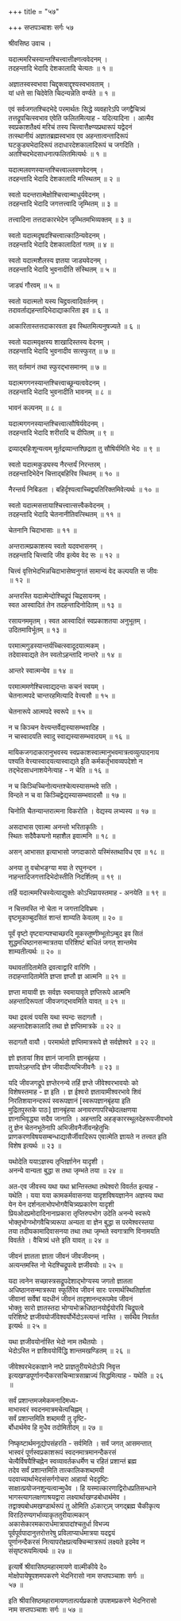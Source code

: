 +++
title = "५७"

+++
सप्तपञ्चाशः सर्गः ५७  
  
श्रीवसिष्ठ उवाच ।  
  
यदात्ममरिचस्यान्तश्चित्त्वात्तीक्ष्णत्ववेदनम् ।  
तदहन्तादि भेदादि देशकालादि चेत्यतः ॥ १ ॥  
  
अज्ञातस्वस्वभावा चिद्दृक्त्वाद्दृश्यस्वभावताम् ।  
यां धत्ते सा चिदेवेति चिदन्यन्नेति वर्ण्यते ॥ १ ॥  
  
एवं सर्वजगतश्चिदभेदे परमार्थतः सिद्धे व्यवहारेऽपि जगद्वैचित्र्यं   
तत्तद्रूपचित्स्वभाव एवेति फलितमित्याह - यदित्यादिना । आत्मैव   
स्वप्रकाशतैक्ष्यं मरिचं तस्य चित्त्वात्तैक्ष्ण्यप्रथारूपं यद्वेदनं   
तत्स्थानीयं अज्ञातब्रह्मस्वभाव एव अहन्तात्वन्तादिरूपं   
घटकुड्यभेदादिरूपं तदाधारदेशकालादिरूपं च जगदिति ।   
अतश्चिदभेदसाधनात्फलितमित्यर्थः ॥ १ ॥  
  
यदात्मलवणस्यान्तश्चित्त्वाल्लवणवेदनम् ।  
तदहन्तादि भेदादि देशकालादि मत्स्थितम् ॥ २ ॥  
  
स्वतो यदन्तरात्मेक्षोश्चित्त्वान्माधुर्यवेदनम् ।  
तदहन्तादि भेदादि जगत्तत्त्वादि जृम्भितम् ॥ ३ ॥  
  
तत्त्वादिना तत्तदाकारभेदेन जृम्भितमभिव्यक्तम् ॥ ३ ॥  
  
स्वतो यदात्मदृषदश्चित्त्वात्काठिन्यवेदनम् ।  
तदहन्तादि भेदादि देशकालादितां गतम् ॥ ४ ॥  
  
स्वतो यदात्मशैलस्य ज्ञतया जाड्यवेदनम् ।  
तदहन्तादि भेदादि भुवनादीति संस्थितम् ॥ ५ ॥  
  
जाड्यं गौरवम् ॥ ५ ॥  
  
स्वतो यदात्मतो यस्य चिद्द्रवत्वादिवर्तनम् ।  
तदावर्ताद्यहन्तादिभेदाद्याकारिता इव ॥ ६ ॥  
  
आकारितास्तत्तदाकारवता इव स्थितमित्यनुषज्यते ॥ ६ ॥  
  
स्वतो यदात्मवृक्षस्य शाखादिस्तस्य वेदनम् ।  
तदहन्तादि भेदादि भुवनादीव सत्स्फुरत् ॥ ७ ॥  
  
सत् वर्तमानं तथा स्फुरद्भासमानम् ॥ ७ ॥  
  
यदात्मगगनस्यान्तश्चित्त्वाच्छून्यत्ववेदनम् ।  
तदहन्तादि भेदादि भुवनादीति भावनम् ॥ ८ ॥  
  
भावनं कल्पनम् ॥ ८ ॥  
  
यदात्मगगनस्यान्तश्चित्त्वात्सौषिर्यवेदनम् ।  
तदहन्तादि भेदादि शरीरादि च दीपितम् ॥ ९ ॥  
  
द्रव्याद्बहिःशून्यत्वम् मूर्तद्रव्यान्तश्छिद्रता तु सौषिर्यमिति भेदः ॥ ९ ॥  
  
स्वतो यदात्मकुड्यस्य नैरन्तर्यं निरन्तरम् ।  
तदहन्तादिभेदेन चित्ताद्बहिरिव स्थितम् ॥ १० ॥  
  
नैरन्तर्य निबिडता । बहिर्दृश्यत्वाच्चिद्व्यतिरिक्तमिवेत्यर्थः ॥ १० ॥  
  
स्वतो यदात्मसत्तायाश्चित्त्वात्सत्त्वैकवेदनम् ।  
तदहन्तादि भेदादि चेतनानीतिवत्स्थितम् ॥ ११ ॥  
  
चेतनानि चिदाभासाः ॥ ११ ॥  
  
अन्तरात्मप्रकाशस्य स्वतो यदवभासनम् ।  
तदहन्तादि चित्त्वादि जीव इत्येव वेद सः ॥ १२ ॥  
  
चित्त्वं वृत्तिभेदभिन्नचिदाभासेष्वनुगतं सामान्यं वेद कल्पयति स जीवः   
॥ १२ ॥  
  
अन्तरस्ति यदात्मेन्दोश्चिद्रूपं चिद्रसायनम् ।  
स्वत आस्वादितं तेन तदहन्तादिनोदितम् ॥ १३ ॥  
  
रसायनममृतम् । स्वत आस्वादितं स्वप्रकाशतया अनुभूतम् ।   
उदितमाविर्भूतम् ॥ १३ ॥  
  
परमात्मगुडस्यान्तर्यच्चित्स्वादूदयात्मकम् ।  
तदेवास्वाद्यते तेन स्वतोऽहन्तादि नान्तरे ॥ १४ ॥  
  
आन्तरे स्वात्मन्येव ॥ १४ ॥  
  
परमात्ममणेश्चित्त्वाद्यदन्तः कचनं स्वयम् ।  
चेतनात्मपदे चान्तरहमित्यादि वेत्त्यसौ ॥ १५ ॥  
  
चेतनारूपे आत्मपदे स्वरूपे ॥ १५ ॥  
  
न च किञ्चन वेत्त्यन्तर्वेद्यस्यासम्भवादिह ।  
न चास्वादयति स्वादु स्वाद्यस्यासम्भवादयम् ॥ १६ ॥  
  
मायिकजगदाकारानुभवस्य स्वप्रकाशस्वात्मानुभवमात्रत्वव्युत्पादनाय   
पश्यति वेत्त्यास्वादयत्यास्वाद्यते इति कर्मकर्तृभावव्यपदेशो न   
तद्भेदसाधनाशयेनेत्याह - न चेति ॥ १६ ॥  
  
न च किञ्चिच्चिनोत्यन्तश्चेत्यस्यासम्भवे सति ।  
विन्दते न च वा किञ्चिद्वेद्यस्यासम्भवादसौ ॥ १७ ॥  
  
चिनोति चैतन्यान्तरात्मना विकरोति । वेद्यस्य लभ्यस्य ॥ १७ ॥  
  
असदाभास एवात्मा अनन्तो भरिताकृतिः ।  
स्थितः सदैवैकघनो महाशैल इवात्मनि ॥ १८ ॥  
  
असन् आभासत इत्याभासो जगदाकारो यस्मिंस्तथाविध एव ॥ १८ ॥  
  
अनया तु वचोभङ्ग्या मया ते रघुनन्दन ।  
नाहन्तादिजगत्तादिभेदोस्तीति निदर्शितम् ॥ १९ ॥  
  
तर्हि यदात्ममरिचस्येत्याद्युक्तेः कोऽभिप्रायस्तमाह - अनयेति ॥ १९ ॥  
  
न चित्तमस्ति नो चेता न जगत्तादिविभ्रमः ।  
वृष्टमूकाम्बुदसितं शान्तं शाम्यति केवलम् ॥ २० ॥  
  
पूर्वं वृष्टो वृष्टवान्पश्चाच्छरदि मूकस्तूष्णीम्भूतोऽम्बुद इव सितं   
शुद्धमधिष्ठानसन्मात्रतया परिशिष्टं बाधितं जगत् शान्तमेव   
शाम्यतीत्यर्थः ॥ २० ॥  
  
यथावर्तादितामेति द्रवत्वाद्वारि वारिणि ।  
तदाहन्तादितामेति ज्ञप्ता ज्ञप्तौ ज्ञ आत्मनि ॥ २१ ॥  
  
ज्ञप्ता मायावी ज्ञः सर्वज्ञः स्वमायावृते ज्ञप्तिरूपे आत्मनि   
अहन्तादिरूपतां जीवजगद्भावमिति यावत् ॥ २१ ॥  
  
यथा द्रवत्वं पयसि यथा स्पन्दः सदागतौ ।  
अहन्तादेशकालादि तथा ज्ञे ज्ञप्तिमात्रके ॥ २२ ॥  
  
सदागतौ वायौ । परमार्थतो ज्ञप्तिमात्ररूपे ज्ञे सर्वज्ञेश्वरे ॥ २२ ॥  
  
ज्ञो ज्ञतायां शिव ज्ञानं जानाति ज्ञानबृंहया ।  
ज्ञायतेऽहन्तदि ज्ञेन जीवादीत्यभिजीवनैः ॥ २३ ॥  
  
यदि जीवजगद्रूपे ज्ञप्तेरनन्ये तर्हि ज्ञप्ते जीवेश्वरभावयोः को   
विशेषस्तमाह - ज्ञ इति । ज्ञ ईश्वरो ज्ञतायामीश्वरभावे शिवं   
निरतिशयानन्दरूपं स्वरूपज्ञानं [स्वरूपज्ञानबृंहया इति   
मुद्रितपुस्तके पाठः] ज्ञानबृंहया अनावरणापरिच्छेदलक्षणया   
ज्ञानाभिवृद्ध्या सदैव जानाति । अहन्तादि अहङ्कारस्थूलदेहरूपजीवभावे   
तु ज्ञेन चेतनभूतेनापि अभिजीवनैर्जीवनहेतुभिः   
प्राणकरणविषयसम्बन्धाद्यासैर्जीवादिरूप एवात्मेति ज्ञायते न तत्त्वत इति   
विशेष इत्यर्थः ॥ २३ ॥  
  
यथोदेति ययाऽज्ञस्य तृप्तिर्ज्ञानेन यादृशी ।  
अनन्ये वान्यता बुद्धा स तथा जृम्भते तया ॥ २४ ॥  
  
अत-एव जीवस्य यथा यथा भ्रान्तिस्तथा तथेश्वरो विवर्तत इत्याह -   
यथेति । यया यया कामकर्मवासनया यादृशविषयज्ञानेन अज्ञस्य यथा   
येन येन दर्शनलाभोपभोगवैचित्र्यप्रकारेण यादृशी   
प्रियओदप्रमोदादिनानाप्रकारा तृप्तिरुपभोग उदेति अनन्ये स्वरूपे   
भोक्तृभोग्य्भोगवैचित्र्यरूपा अन्यता वा ज्ञेन बुद्धा स परमेश्वरस्तया   
तया तदीयकामादिवासनया तथा तथा जृम्भते स्वगात्राणि विनामयति   
विवर्तते । वैचित्र्यं धत्ते इति यावत् ॥ २४ ॥  
  
जीवनं ज्ञातता ज्ञाता जीवनं जीवजीवनम् ।  
अत्यन्तमस्ति नो भेदश्चिद्रूपत्वे ज्ञजीवयोः ॥ २५ ॥  
  
यदा त्वनेन सच्छास्त्रसद्रूपदेशाद्भोग्यस्य जगतो ज्ञातता   
अधिष्ठानसन्मात्ररूपा स्फूर्तिरेव जीवनं सारः परमार्थस्थितिर्ज्ञाता   
जीवानां सर्वेषां यदधीनं जीवनं तादृशानन्दरूपमेव जीवनं   
भोक्तुः सारो ज्ञातस्तदा भोग्यभोक्रधिष्ठानयोर्द्वयोरपि चिद्रूपत्वे   
परिशिष्टे ज्ञजीवयोर्जीवेश्वर्योर्भेदोऽस्त्यन्तं नास्ति । सर्वथैव निवर्तत   
इत्यर्थः ॥ २५ ॥  
  
यथा ज्ञजीवयोर्नास्ति भेदो नाम तथैतयोः ।  
भेदोऽस्ति न ज्ञशिवयोर्विद्धि शान्तमखण्डितम् ॥ २६ ॥  
  
जीवेश्वरभेदकाज्ञाने नष्टे प्राज्ञतुरीयभेदोऽपि निवृत्त   
इत्यखण्डपूर्णानन्दैकरसचिन्मात्रसाम्राज्यं सिद्धमित्याह - यथेति ॥ २६   
॥  
  
सर्वं प्रशान्तमजमेकमनादिमध्य-  
माभास्वरं स्वदनमात्रमचेत्यचिह्नम् ।  
सर्वं प्रशान्तमिति शब्दमयी तु दृष्टि-  
र्बोधार्थमेव हि मुधैव तदोमितीदम् ॥ २७ ॥  
  
निष्कृष्टार्थमनूद्योपसंहरति - सर्वमिति । सर्वं जगत् आसमन्तात्   
भास्वरं पूर्णस्वप्रकाशरूपं स्वदनमात्रमानन्दैकरसं   
चेत्यैर्विषयैश्चिह्नेन स्वव्यावर्तकधर्मेण च रहितं प्रशान्तं ब्रह्म   
तदेव सर्वं प्रशान्तमिति तात्कालिकशब्दमयी   
पदवाच्यार्थाभेदसंसर्गगोचरा आहार्या भेददृष्टिः   
साक्षात्प्रयोजनशून्यत्वान्मुधैव । हि यस्मात्कारणाद्विरोधप्रतिसन्धाने   
भागस्त्यागलक्षणाश्रयद्वारा लक्ष्यार्थाखण्डबोधार्थमेव ।   
तद्वाक्यबोधमखण्डार्थरूपं तु ओमिति ॐकार्ऽम् जगद्ब्रह्म चैकीकृत्य   
विराठिरण्यगर्भाव्याकृततुरीयात्मकान्   
अकासेकारमकारार्धमात्रापादांश्चतुर्धा विभज्य   
पूर्वपूर्वपादानुत्तरोत्तरेषु प्रविलाप्यार्धमात्रया यदद्वयं   
पूर्णानन्दैकरसं नित्यापरोक्षप्रत्यक्चिन्मात्ररूपं लक्ष्यते इदमेव न   
संसृष्टरूपमित्यर्थः ॥ २७ ॥  
  
इत्यार्षे श्रीवासिष्ठमहारमायणे वाल्मीकीये दे०   
मोक्षोपायेषूपशमपकरणे भेदनिरासो नाम सप्तपञ्चाशः सर्गः ॥   
५७ ॥  
  
इति श्रीवासिष्ठमहारामायणतात्पर्यप्रकाशे उपशमप्रकरणे भेदनिरासो   
नाम सप्तपञ्चाशः सर्गः ॥ ५७ ॥  
  
  